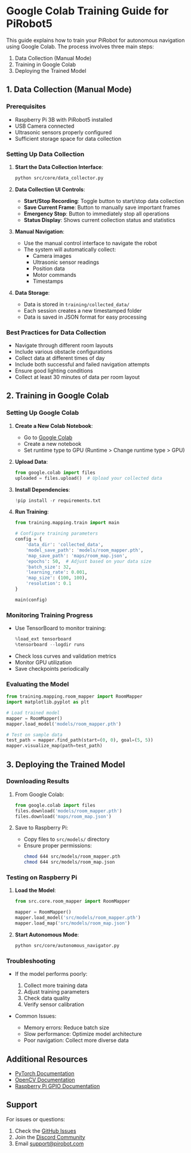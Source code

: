 # Google Colab Training Guide for PiRobot5

This guide explains how to train your PiRobot for autonomous navigation using Google Colab. The process involves three main steps:
1. Data Collection (Manual Mode)
2. Training in Google Colab
3. Deploying the Trained Model

## 1. Data Collection (Manual Mode)

### Prerequisites
- Raspberry Pi 3B with PiRobot5 installed
- USB Camera connected
- Ultrasonic sensors properly configured
- Sufficient storage space for data collection

### Setting Up Data Collection

1. **Start the Data Collection Interface**:
   ```bash
   python src/core/data_collector.py
   ```

2. **Data Collection UI Controls**:
   - **Start/Stop Recording**: Toggle button to start/stop data collection
   - **Save Current Frame**: Button to manually save important frames
   - **Emergency Stop**: Button to immediately stop all operations
   - **Status Display**: Shows current collection status and statistics

3. **Manual Navigation**:
   - Use the manual control interface to navigate the robot
   - The system will automatically collect:
     - Camera images
     - Ultrasonic sensor readings
     - Position data
     - Motor commands
     - Timestamps

4. **Data Storage**:
   - Data is stored in `training/collected_data/`
   - Each session creates a new timestamped folder
   - Data is saved in JSON format for easy processing

### Best Practices for Data Collection
- Navigate through different room layouts
- Include various obstacle configurations
- Collect data at different times of day
- Include both successful and failed navigation attempts
- Ensure good lighting conditions
- Collect at least 30 minutes of data per room layout

## 2. Training in Google Colab

### Setting Up Google Colab

1. **Create a New Colab Notebook**:
   - Go to [Google Colab](https://colab.research.google.com)
   - Create a new notebook
   - Set runtime type to GPU (Runtime > Change runtime type > GPU)

2. **Upload Data**:
   ```python
   from google.colab import files
   uploaded = files.upload()  # Upload your collected data
   ```

3. **Install Dependencies**:
   ```python
   !pip install -r requirements.txt
   ```

4. **Run Training**:
   ```python
   from training.mapping.train import main
   
   # Configure training parameters
   config = {
       'data_dir': 'collected_data',
       'model_save_path': 'models/room_mapper.pth',
       'map_save_path': 'maps/room_map.json',
       'epochs': 50,  # Adjust based on your data size
       'batch_size': 32,
       'learning_rate': 0.001,
       'map_size': (100, 100),
       'resolution': 0.1
   }
   
   main(config)
   ```

### Monitoring Training Progress
- Use TensorBoard to monitor training:
  ```python
  %load_ext tensorboard
  %tensorboard --logdir runs
  ```
- Check loss curves and validation metrics
- Monitor GPU utilization
- Save checkpoints periodically

### Evaluating the Model
```python
from training.mapping.room_mapper import RoomMapper
import matplotlib.pyplot as plt

# Load trained model
mapper = RoomMapper()
mapper.load_model('models/room_mapper.pth')

# Test on sample data
test_path = mapper.find_path(start=(0, 0), goal=(5, 5))
mapper.visualize_map(path=test_path)
```

## 3. Deploying the Trained Model

### Downloading Results
1. From Google Colab:
   ```python
   from google.colab import files
   files.download('models/room_mapper.pth')
   files.download('maps/room_map.json')
   ```

2. Save to Raspberry Pi:
   - Copy files to `src/models/` directory
   - Ensure proper permissions:
     ```bash
     chmod 644 src/models/room_mapper.pth
     chmod 644 src/models/room_map.json
     ```

### Testing on Raspberry Pi
1. **Load the Model**:
   ```python
   from src.core.room_mapper import RoomMapper
   
   mapper = RoomMapper()
   mapper.load_model('src/models/room_mapper.pth')
   mapper.load_map('src/models/room_map.json')
   ```

2. **Start Autonomous Mode**:
   ```bash
   python src/core/autonomous_navigator.py
   ```

### Troubleshooting
- If the model performs poorly:
  1. Collect more training data
  2. Adjust training parameters
  3. Check data quality
  4. Verify sensor calibration

- Common Issues:
  - Memory errors: Reduce batch size
  - Slow performance: Optimize model architecture
  - Poor navigation: Collect more diverse data

## Additional Resources
- [PyTorch Documentation](https://pytorch.org/docs/stable/index.html)
- [OpenCV Documentation](https://docs.opencv.org/4.x/)
- [Raspberry Pi GPIO Documentation](https://www.raspberrypi.org/documentation/usage/gpio/)

## Support
For issues or questions:
1. Check the [GitHub Issues](https://github.com/your-repo/issues)
2. Join the [Discord Community](your-discord-link)
3. Email support@pirobot.com 